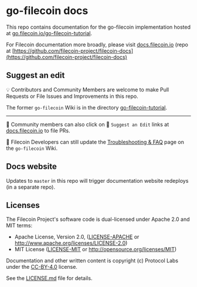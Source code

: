 # go-filecoin docs

This repo contains documentation for the go-filecoin implementation hosted at [go.filecoin.io/go-filecoin-tutorial](https://go.filecoin.io/go-filecoin-tutorial).

For Filecoin documentation more broadly, please visit [docs.filecoin.io](https://docs.filecoin.io) (repo at [https://github.com/filecoin-project/filecoin-docs](https://github.com/filecoin-project/filecoin-docs)

## Suggest an edit

:bulb: Contributors and Community Members are welcome to make Pull Requests or File Issues and Improvements in this repo.

The former `go-filecoin` Wiki is in the directory [go-filecoin-tutorial](go-filecoin-tutorial).

  ***

  :mushroom: Community members can also click on :pencil: `Suggest an Edit` links at [docs.filecoin.io](https://docs.filecoin.io) to file PRs.

  :wrench: Filecoin Developers can still update the [Troubleshooting & FAQ](https://github.com/filecoin-project/go-filecoin/wiki/Troubleshooting-&-FAQ) page on the `go-filecoin` Wiki.


## Docs website

Updates to `master` in this repo will trigger documentation website redeploys (in a separate repo).


## Licenses

The Filecoin Project's software code is dual-licensed under Apache 2.0 and MIT terms:

- Apache License, Version 2.0, ([LICENSE-APACHE](LICENSE-APACHE) or http://www.apache.org/licenses/LICENSE-2.0)
- MIT License ([LICENSE-MIT](LICENSE-MIT) or http://opensource.org/licenses/MIT)

Documentation and other written content is copyright (c) Protocol Labs under the [CC-BY-4.0](https://creativecommons.org/licenses/by/4.0/) license.

See the [LICENSE.md](LICENSE.md) file for details.


